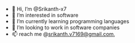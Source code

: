 - 👋 Hi, I’m @Srikanth-x7
- 👀 I’m interested in software 
- 🌱 I’m currently learning programming languages 
- 💞️ I’m looking to work in software companies 
- 📫 reach me @srikanth.v7169@gmail.com,

<!---
Srikanth-x7/Srikanth-x7 is a ✨ special ✨ repository because its `README.md` (this file) appears on your GitHub profile.
You can click the Preview link to take a look at your changes.
--->
